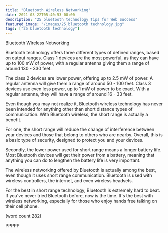 ```yaml
---
title: "Bluetooth Wireless Networking"
date: 2021-03-22T05:40:53-08:00
description: "25 bluetooth technology Tips for Web Success"
featured_image: "/images/25 bluetooth technology.jpg"
tags: ["25 bluetooth technology"]
---
```


Bluetooth Wireless Networking

Bluetooth technology offers three different types
of defined ranges, based on output ranges.  Class
1 devices are the most powerful, as they can have
up to 100 mW of power, with a regular antenna 
giving them a range of around 130 - 330 feet.

The class 2 devices are lower power, offering up
to 2.5 mW of power. A regular antenna will give
them a range of around 50 - 100 feet.  Class 3
devices use even less power, up to 1 mW of power
to be exact.  With a regular antenna, they will
have a range of around 16 - 33 feet.

Even though you may not realize it, Bluetooth
wireless technology has never been intended for
anything other than short distance types of 
communication. With Bluetooth wireless, the short
range is actually a benefit.

For one, the short range will reduce the change of
interference between your devices and those that
belong to others who are nearby.  Overall, this
is a basic type of security, designed to protect
you and your devices.

Secondly, the lower power used for short range
means a longer battery life.  Most Bluetooth 
devices will get their power from a battery, 
meaning that anything you can do to lengthen the
battery life is very important.

The wireless networking offered by Bluetooth is
actually among the best, even though it uses 
short range communication.  Bluetooth is used
with wireless controllers, the internet, and 
even wireless headsets.

For the best in short range technology, Bluetooth
is extremely hard to beat.  If you've never tried
Bluetooth before, now is the time.  It's the best
with wireless networking, especially for those
who enjoy hands free talking on their cell phone.

(word count 282)

PPPPP
